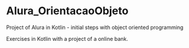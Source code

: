 # Alura_OrientacaoObjeto
Project of Alura in Kotlin - initial steps with object oriented programming 

Exercises in Kotlin with a project of a online bank. 
